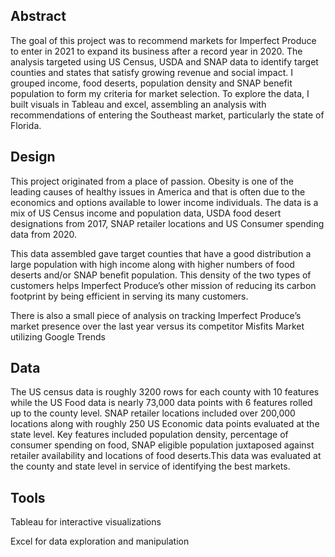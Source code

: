 ## Abstract

The goal of this project was to recommend markets for Imperfect Produce to enter in 2021 to expand its business after a record year in 2020.  The analysis targeted using US Census, USDA and SNAP data to identify target counties and states that satisfy growing revenue and social impact.  I grouped income, food deserts, population density and SNAP benefit population to form my criteria for market selection. To explore the data, I built visuals in Tableau and excel, assembling an analysis with recommendations of entering the Southeast market, particularly the state of Florida. 

## Design

This project originated from a place of passion.  Obesity is one of the leading causes of healthy issues in America and that is often due to the economics and options available to lower income individuals.  The data is a mix of US Census income and population data, USDA food desert designations from 2017, SNAP retailer locations and US Consumer spending data from 2020. 

This data assembled gave target counties that have a good distribution a large population with high income along with higher numbers of food deserts and/or SNAP benefit population.  This density of the two types of customers helps Imperfect Produce’s other mission of reducing its carbon footprint by being efficient in serving its many customers. 

There is also a small piece of analysis on tracking Imperfect Produce’s market presence over the last year versus its competitor Misfits Market utilizing Google Trends

## Data

The US census data is roughly 3200 rows for each county with 10 features while the US Food data is nearly 73,000 data points with 6 features rolled up to the county level.  SNAP retailer locations included over 200,000 locations along with roughly 250 US Economic data points evaluated at the state level.  Key features included population density, percentage of consumer spending on food, SNAP eligible population juxtaposed against retailer availability and locations of food deserts.This data was evaluated at the county and state level in service of identifying the best markets.


## Tools

Tableau for interactive visualizations

Excel for data exploration and manipulation
